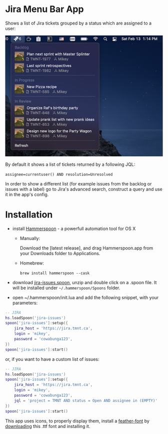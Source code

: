 # Jira Menu Bar App

Shows a list of Jira tickets grouped by a status which are assigned to a user:

<p align="center">
  <img src="https://github.com/fork-my-spoons/jira-issues.spoon/raw/main/screenshots/jira.png"/>
</p>

By default it shows a list of tickets returned by a following JQL: 

```assignee=currentuser() AND resolution=Unresolved```

In order to show a different list (for example issues from the backlog or issues with a label) go to Jira's advanced search, construct a query and use it in the app's config.

# Installation

 - install [Hammerspoon](http://www.hammerspoon.org/) - a powerfull automation tool for OS X
   - Manually:

      Download the [latest release], and drag Hammerspoon.app from your Downloads folder to Applications.
   - Homebrew:

      ```brew install hammerspoon --cask```

 - download [jira-issues.spoon](https://github.com/fork-my-spoons/jira-issues.spoon/raw/main/jira-issues.spoon.zip), unzip and double click on a .spoon file. It will be installed under `~/.hammerspoon/Spoons` folder.
 
 - open ~/.hammerspoon/init.lua and add the following snippet, with your parameters:
 
```lua
-- JIRA
hs.loadSpoon('jira-issues')
spoon['jira-issues']:setup({
    jira_host = 'https://jira.tmnt.ca',
    login = 'mikey',
    password = 'cowabunga123',   
})
spoon['jira-issues']:start()
```

or, if you want to have a custom list of issues:

```lua
-- JIRA
hs.loadSpoon('jira-issues')
spoon['jira-issues']:setup({
    jira_host = 'https://jira.tmnt.ca',
    login = 'mikey',
    password = 'cowabunga123',
    jql = 'project = TMNT AND status = Open AND assignee in (EMPTY)'
})
spoon['jira-issues']:start()
```

This app uses icons, to properly display them, install a [feather-font](https://github.com/AT-UI/feather-font) by [downloading](https://github.com/AT-UI/feather-font/raw/master/src/fonts/feather.ttf) this .ttf font and installing it.
